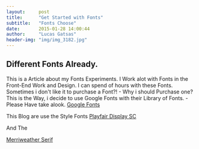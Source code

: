 ```yaml
---
layout:     post
title:      "Get Started with Fonts"
subtitle:   "Fonts Choose"
date:       2015-01-28 14:00:44
author:     "Lucas Gatsas"
header-img: "img/img_3182.jpg"
---
```

<h2 class="section-heading">Different Fonts Already.</h2>


This is a Article about my Fonts Experiments. I Work alot with Fonts in the Front-End Work and Design. 
I can spend of hours with these Fonts. Sometimes i don't like it to purchase a Font?! - Why i should Purchase one?
This is the Way, i decide to use Google Fonts with their Library of Fonts. - 
Please Have take alook. [Google Fonts](https://www.google.com/fonts)  

This Blog are use the Style Fonts 
[Playfair Display SC](https://www.google.com/fonts#UsePlace:use/Collection:Playfair+Display+SC)  

And The 

[Merriweather Serif](http://www.google.com/fonts#QuickUsePlace:quickUse/Family:Merriweather)  

<br>
<!--
<div class="row">
        <div class="col-md-4"></div>
        <div class="col-md-4"><img class="img-circle img-responsive img-center" src="{{ site.baseurl }}/img/9k=.jpg" alt="">  <h3>Helen V. Holmes
                    <small>Designer and Front-End Web Developer @Capital One - U.S.A</small>
                </h3></div>
        <div class="col-md-4"></div>
      </div>
-->


<!--

<a href="#">
    <img src="{{ site.baseurl }}/img/concepts-startup.png" alt="Post Sample Image" style="width:50%">
</a> -->


<!--

<a href="#">
    <img src="{{ site.baseurl }}/img/static.squarespace.jpg" alt="Post Sample Image">
</a>
-->


<!--
<a href="#">
    <img src="{{ site.baseurl }}/img/gitlist.io.png" alt="Post Sample Image">
</a> -->
<!--

<a href="#">
    <img src="{{ site.baseurl }}/img/design.png" alt="Post Sample Image">
</a> 


-->






<!-- 
<a href="#">
    <img src="{{ site.baseurl }}/img/jekyllthemewhite.png" alt="Post Sample Image">
</a> 



 -->



